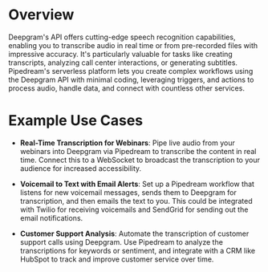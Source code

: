 # Overview

Deepgram's API offers cutting-edge speech recognition capabilities, enabling you to transcribe audio in real time or from pre-recorded files with impressive accuracy. It's particularly valuable for tasks like creating transcripts, analyzing call center interactions, or generating subtitles. Pipedream's serverless platform lets you create complex workflows using the Deepgram API with minimal coding, leveraging triggers, and actions to process audio, handle data, and connect with countless other services.

# Example Use Cases

- **Real-Time Transcription for Webinars**: Pipe live audio from your webinars into Deepgram via Pipedream to transcribe the content in real time. Connect this to a WebSocket to broadcast the transcription to your audience for increased accessibility.

- **Voicemail to Text with Email Alerts**: Set up a Pipedream workflow that listens for new voicemail messages, sends them to Deepgram for transcription, and then emails the text to you. This could be integrated with Twilio for receiving voicemails and SendGrid for sending out the email notifications.

- **Customer Support Analysis**: Automate the transcription of customer support calls using Deepgram. Use Pipedream to analyze the transcriptions for keywords or sentiment, and integrate with a CRM like HubSpot to track and improve customer service over time.
